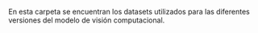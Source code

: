 En esta carpeta se encuentran los datasets utilizados para las diferentes versiones del modelo de visión computacional.

